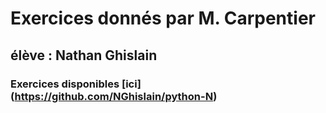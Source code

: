# Exercices donnés par M. Carpentier

## élève : Nathan Ghislain

### Exercices disponibles [ici] (https://github.com/NGhislain/python-N) 
